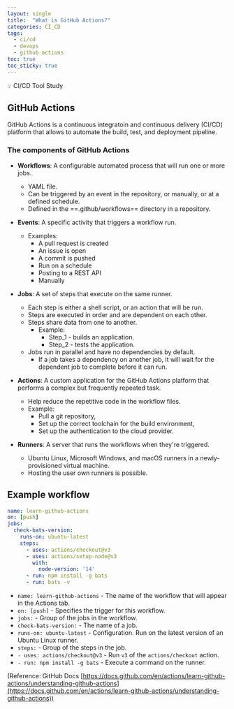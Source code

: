```yaml
---
layout: single
title:  "What is GitHub Actions?"
categories: CI_CD
tags:
  - ci/cd
  - devops
  - github actions
toc: true
toc_sticky: true
---
```


💡 CI/CD Tool Study

## GitHub Actions

GitHub Actions is a continuous integratoin and continuous delivery (CI/CD) platform that allows to automate the build, test, and deployment pipeline.

### The components of GitHub Actions

* **Workflows**: A configurable automated process that will run one or more jobs.
  * YAML file.
  * Can be triggered by an event in the repository, or manually, or at a defined schedule.
  * Defined in the ==.github/workflows== directory in a repository.

   
* **Events**: A specific activity that triggers a workflow run.
  * Examples:
    * A pull request is created
    * An issue is open
    * A commit is pushed
    * Run on a schedule
    * Posting to a REST API
    * Manually

  
* **Jobs**: A set of steps that execute on the same runner.
  * Each step is either a shell script, or an action that will be run.
  * Steps are executed in order and are dependent on each other.
  * Steps share data from one to another.
    * Example:
      * Step_1 - builds an application.
      * Step_2 - tests the application.
  * Jobs run in parallel and have no dependencies by default.
    * If a job takes a dependency on another job, it will wait for the dependent job to complete before it can run.

  
* **Actions**: A custom application for the GitHub Actions platform that performs a complex but frequently repeated task.
  * Help reduce the repetitive code in the workflow files.
  * Example:
    * Pull a git repository,
    * Set up the correct toolchain for the build environment,
    * Set up the authentication to the cloud provider.

  
* **Runners**: A server that runs the workflows when they're triggered.
  * Ubuntu Linux, Microsoft Windows, and macOS runners in a newly-provisioned virtual machine.
  * Hosting the user own runners is possible.


## Example workflow

```yaml
name: learn-github-actions
on: [push]
jobs:
  check-bats-version:
    runs-on: ubuntu-latest
    steps:
      - uses: actions/checkout@v3
      - uses: actions/setup-node@v3
        with:
          node-version: '14'
      - run: npm install -g bats
      - run: bats -v
```

* `name: learn-github-actions` - The name of the workflow that will appear in the Actions tab.
* `on: [push]` - Specifies the trigger for this workflow.
* `jobs:` - Group of the jobs in the workflow.
* `check-bats-version:` - The name of a job.
* `runs-on: ubuntu-latest` - Configuration. Run on the latest version of an Ubuntu Linux runner.
* `steps:` - Group of the steps in the job.
* `- uses: actions/checkout@v3` - Run `v3` of the `actions/checkout` action.
* `- run: npm install -g bats` - Execute a command on the runner.

  
(Reference: GitHub Docs [https://docs.github.com/en/actions/learn-github-actions/understanding-github-actions](https://docs.github.com/en/actions/learn-github-actions/understanding-github-actions))